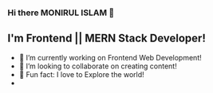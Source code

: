 ### Hi there MONIRUL ISLAM 👋


## I'm Frontend || MERN Stack Developer!
- 🔭 I’m currently working on Frontend Web Development!
- 👯 I’m looking to collaborate on creating content!
- 🚀 Fun fact: I love to Explore the world!
- 
